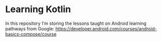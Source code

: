 # Learning Kotlin
In this repository I'm storing the lessons taught on Android learning pathways from Google: 
https://developer.android.com/courses/android-basics-compose/course
